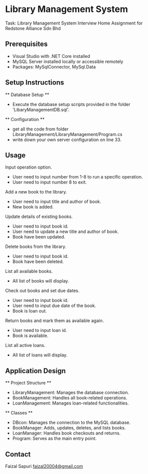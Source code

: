 # Library Management System
Task: Library Management System
Interview Home Assignment for Redstone Alliance Sdn Bhd

## Prerequisites

- Visual Studio with .NET Core installed
- MySQL Server installed locally or accessible remotely
- Packages: MySqlConnector, MySql.Data

## Setup Instructions

** Database Setup **
- Execute the database setup scripts provided in the folder 'LibaryManagementDB.sql'.

** Configuration **
- get all the code from folder LibraryManagement/LibraryManagement/Program.cs
- write down your own server configuration on line 33.

## Usage

Input operation option.
- User need to input number from 1-8 to run a specific operation.
- User need to input number 8 to exit.
  
Add a new book to the library.
- User need to input title and author of book.
- New book is added.
  
Update details of existing books.
- User need to input book id.
- User need to update a new title and author of book.
- Book have been updated.
  
Delete books from the library.
- User need to input book id.
- Book have been deleted.
  
List all available books.
- All list of books will display.
  
Check out books and set due dates.
- User need to input book id.
- User need to input due date of the book.
- Book is loan out.

Return books and mark them as available again.
- User need to input loan id.
- Book is available.
  
List all active loans.
- All list of loans will display.

## Application Design

** Project Structure **
- LibraryManagement: Manages the database connection.
- BookManagement: Handles all book-related operations.
- LoanManagement: Manages loan-related functionalities.

** Classes **
- DBcon: Manages the connection to the MySQL database.
- BookManager: Adds, updates, deletes, and lists books.
- LoanManager: Handles book checkouts and returns.
- Program: Serves as the main entry point.

## Contact
Faizal Sapuri
faizal20004@gmail.com





